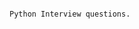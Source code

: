                                                                             Python Interview questions.
